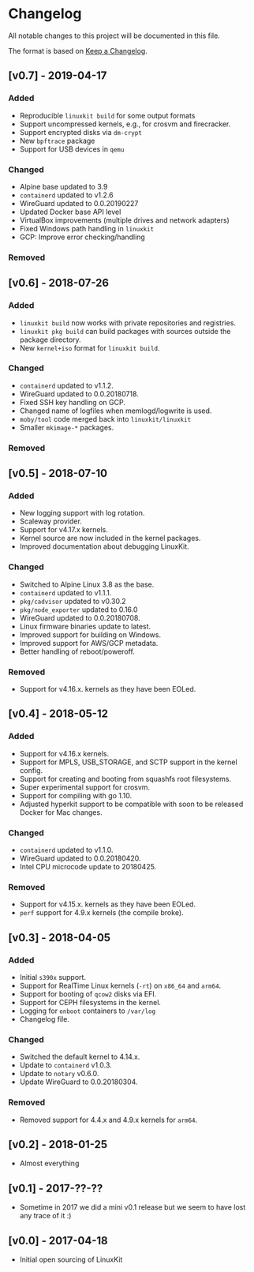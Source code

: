 # Changelog
All notable changes to this project will be documented in this file.

The format is based on [Keep a Changelog](http://keepachangelog.com/en/1.0.0/).

## [v0.7] - 2019-04-17
### Added
- Reproducible `linuxkit build` for some output formats
- Support uncompressed kernels, e.g., for crosvm and firecracker.
- Support encrypted disks via `dm-crypt`
- New `bpftrace` package
- Support for USB devices in `qemu`

### Changed
- Alpine base updated to 3.9
- `containerd` updated to v1.2.6
- WireGuard updated to 0.0.20190227
- Updated Docker base API level
- VirtualBox improvements (multiple drives and network adapters)
- Fixed Windows path handling in `linuxkit`
- GCP: Improve error checking/handling

### Removed


## [v0.6] - 2018-07-26
### Added
- `linuxkit build` now works with private repositories and registries.
- `linuxkit pkg build` can build packages with sources outside the package directory.
- New `kernel+iso` format for `linuxkit build`.

### Changed
- `containerd` updated to v1.1.2.
- WireGuard updated to 0.0.20180718.
- Fixed SSH key handling on GCP.
- Changed name of logfiles when memlogd/logwrite is used.
- `moby/tool` code merged back into `linuxkit/linuxkit`
- Smaller `mkimage-*` packages.

### Removed



## [v0.5] - 2018-07-10
### Added
- New logging support with log rotation.
- Scaleway provider.
- Support for v4.17.x kernels.
- Kernel source are now included in the kernel packages.
- Improved documentation about debugging LinuxKit.

### Changed
- Switched to Alpine Linux 3.8 as the base.
- `containerd` updated to v1.1.1.
- `pkg/cadvisor` updated to v0.30.2
- `pkg/node_exporter` updated to 0.16.0
- WireGuard updated to 0.0.20180708.
- Linux firmware binaries update to latest.
- Improved support for building on Windows.
- Improved support for AWS/GCP metadata.
- Better handling of reboot/poweroff.

### Removed
- Support for v4.16.x. kernels as they have been EOLed.


## [v0.4] - 2018-05-12
### Added
- Support for v4.16.x kernels.
- Support for MPLS, USB_STORAGE, and SCTP support in the kernel config.
- Support for creating and booting from squashfs root filesystems.
- Super experimental support for crosvm.
- Support for compiling with go 1.10.
- Adjusted hyperkit support to be compatible with soon to be released Docker for Mac changes.

### Changed
- `containerd` updated to v1.1.0.
- WireGuard updated to 0.0.20180420.
- Intel CPU microcode update to 20180425.

### Removed
- Support for v4.15.x. kernels as they have been EOLed.
- `perf` support for 4.9.x kernels (the compile broke).


## [v0.3] - 2018-04-05
### Added
- Initial `s390x` support.
- Support for RealTime Linux kernels (`-rt`) on `x86_64` and `arm64`.
- Support for booting of `qcow2` disks via EFI.
- Support for CEPH filesystems in the kernel.
- Logging for `onboot` containers to `/var/log`
- Changelog file.

### Changed
- Switched the default kernel to 4.14.x.
- Update to `containerd` v1.0.3.
- Update to `notary` v0.6.0.
- Update WireGuard to 0.0.20180304.

### Removed
- Removed support for 4.4.x and 4.9.x kernels for `arm64`.


## [v0.2] - 2018-01-25
- Almost everything


## [v0.1] - 2017-??-??
- Sometime in 2017 we did a mini v0.1 release but we seem to have lost any trace of it :)


## [v0.0] - 2017-04-18
- Initial open sourcing of LinuxKit
